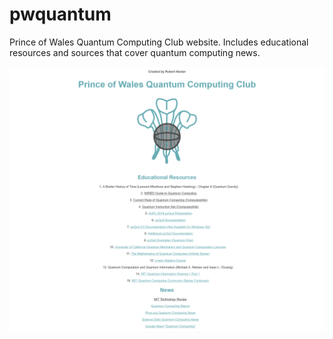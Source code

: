 # pwquantum

Prince of Wales Quantum Computing Club website. Includes educational resources and sources that cover quantum computing news.

![Screenshot](screenshot.png)
